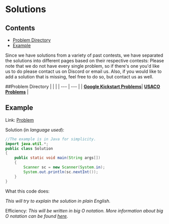 # Solutions

## Contents
- [Problem Directory](#problemdirectory)
- [Example](#example)

Since we have solutions from a variety of past contests, we have separated the solutions into different pages based on their respective contests:
Please note that we do not have every single problem, so if there's one you'd like us to do please contact us on Discord or email us. Also, if
you would like to add a solution that is missing, feel free to do so, but contact us as well.

##Problem Directory
| | |
| --- | --- |
 | **[Google Kickstart Problems](/practice/problems/kickstart)**| **[USACO Problems](/practice/problems/usacoproblems)** |


## Example

Link: [Problem](codeforces.com)

Solution (in *language used*):
```java
//The example is in Java for simplicity.
import java.util.*;
public class Solution
{
    public static void main(String args[])
    {
        Scanner sc = new Scanner(System.in);
        System.out.println(sc.nextInt());
    }
}
```
What this code does:

*This will try to explain the solution in plain English.*

Efficiency:
*This will be written in big O notation. More information about big O notation can be found [here](/resources/efficiency).*
